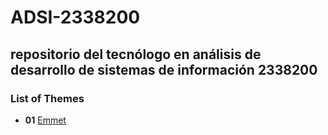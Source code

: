 # ADSI-2338200
repositorio del tecnólogo en análisis de desarrollo de sistemas de información 2338200
---
### List of Themes

- **01** [Emmet](01-emmet/)